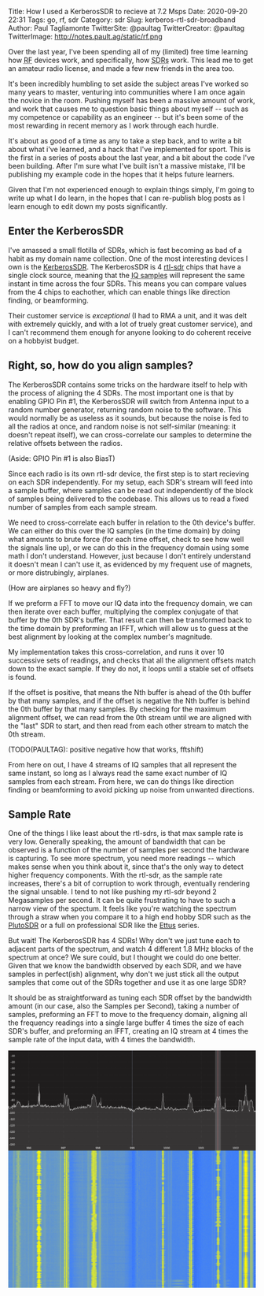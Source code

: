 Title: How I used a KerberosSDR to recieve at 7.2 Msps
Date: 2020-09-20 22:31
Tags: go, rf, sdr
Category: sdr
Slug: kerberos-rtl-sdr-broadband
Author: Paul Tagliamonte
TwitterSite: @paultag
TwitterCreator: @paultag
TwitterImage: http://notes.pault.ag/static/rf.png

Over the last year, I've been spending all of my (limited) free time learning
how <abbr title="Radio Frequency">RF</abbr> devices work, and specifically,
how <abbr title="Software Defined Radios">SDRs</abbr> work. This lead me to
get an amateur radio license, and made a few new friends in the area too.

It's been incredibly humbling to set aside the subject areas I've worked
so many years to master, venturing into communities where I am once again
the novice in the room. Pushing myself has been a massive amount of work,
and work that causes me to question basic things about myself -- such as my
competence or capability as an engineer -- but it's been some of the most
rewarding in recent memory as I work through each hurdle.

It's about as good of a time as any to take a step back, and to write a bit
about what i've learned, and a hack that I've implemented for sport. This
is the first in a series of posts about the last year, and a bit about
the code I've been building. After I'm sure what I've built isn't a massive
mistake, I'll be publishing my example code in the hopes that it helps
future learners.

Given that I'm not experienced enough to explain things simply, I'm going to
write up what I do learn, in the hopes that I can re-publish blog posts as
I learn enough to edit down my posts significantly.

Enter the KerberosSDR
---------------------

I've amassed a small flotilla of SDRs, which is fast becoming as bad of a
habit as my domain name collection. One of the most interesting devices I own
is the [KerberosSDR](https://othernet.is/products/kerberossdr-4x-coherent-rtl-sdr).
The KerberosSDR is 4 [rtl-sdr](https://en.wikipedia.org/wiki/Software-defined_radio#RTL-SDR)
chips that have a single clock source, meaning that the
<abbr title="or phasor - complex number of real and imaginary values in quadrature">IQ samples</abbr>
will represent the same instant in time across the four SDRs. This means you
can compare values from the 4 chips to eachother, which can enable things like
direction finding, or beamforming.

Their customer service is *exceptional* (I had to RMA a unit, and it was
delt with extremely quickly, and with a lot of truely great customer service),
and I can't recommend them enough for anyone looking to do coherent receive
on a hobbyist budget.

Right, so, how do you align samples?
------------------------------------

The KerberosSDR contains some tricks on the hardware itself to help with
the process of aligning the 4 SDRs. The most important one is that by enabling
GPIO Pin #1, the KerberosSDR will switch from Antenna input to a random number
generator, returning random noise to the software. This would normally be as
useless as it sounds, but because the noise is fed to all the radios at once,
and random noise is not self-similar (meaning: it doesn't repeat itself), we
can cross-correlate our samples to determine the relative offsets between the
radios.

(Aside: GPIO Pin #1 is also BiasT)

Since each radio is its own rtl-sdr device, the first step is to start recieving
on each SDR independently. For my setup, each SDR's stream will feed into a
sample buffer, where samples can be read out independently of the block of
samples being delivered to the codebase. This allows us to read a fixed number
of samples from each sample stream.

We need to cross-correlate each buffer in relation to the 0th device's
buffer. We can either do this over the IQ samples (in the time domain)
by doing what amounts to brute force (for each time offset, check to see how
well the signals line up), or we can do this in the frequency domain using
some math I don't understand. However, just because I don't entirely understand
it doesn't mean I can't use it, as evidenced by my frequent use of
magnets, or more distrubingly, airplanes.

(How are airplanes so heavy and fly?)

If we preform a FFT to move our IQ data into the frequency domain, we can
then iterate over each buffer, multiplying the complex conjugate of that
buffer by the 0th SDR's buffer. That result can then be transformed back to
the time domain by preforming an IFFT, which will allow us to guess at the
best alignment by looking at the complex number's magnitude.

My implementation takes this cross-correlation, and runs it over 10 successive
sets of readings, and checks that all the alignment offsets match down to the
exact sample. If they do not, it loops until a stable set of offsets is found.

If the offset is positive, that means the Nth buffer is ahead of the 0th buffer
by that many samples, and if the offset is negative the Nth buffer is behind the
0th buffer by that many samples. By checking for the maximum alignment offset,
we can read from the 0th stream until we are aligned with the "last" SDR to
start, and then read from each other stream to match the 0th stream.

(TODO(PAULTAG): positive negative how that works, fftshift)

From here on out, I have 4 streams of IQ samples that all represent the same
instant, so long as I always read the same exact number of IQ samples from
each stream. From here, we can do things like direction finding or
beamforming to avoid picking up noise from unwanted directions.

Sample Rate
-----------

One of the things I like least about the rtl-sdrs, is that max sample rate is
very low. Generally speaking, the amount of bandwidth that can be observed is
a function of the number of samples per second the hardware is capturing. To
see more spectrum, you need more readings -- which makes sense when you think
about it, since that's the only way to detect higher frequency components.
With the rtl-sdr, as the sample rate increases, there's a bit of corruption to
work through, eventually rendering the signal unsable. I tend to not like pushing
my rtl-sdr beyond 2 Megasamples per second. It can be quite frustrating
to have to such a narrow view of the spectum. It feels like you're watching
the spectrum through a straw when you compare it to a high end hobby SDR such
as the [PlutoSDR](https://wiki.analog.com/university/tools/pluto) or a full on
professional SDR like the
[Ettus](https://www.ettus.com/product-categories/usrp-bus-series/) series.

But wait! The KerberosSDR has 4 SDRs! Why don't we just tune each to adjacent
parts of the spectrum, and watch 4 different 1.8 MHz blocks of the spectrum
at once? We sure could, but I thought we could do one better.
Given that we know the bandwidth observed by each SDR, and we have samples in
perfect(ish) alignment, why don't we just stick all the output samples that
come out of the SDRs together and use it as one large SDR?

It should be as straightforward as tuning each SDR offset by the bandwidth
amount (in our case, also the Samples per Second), taking a number of samples,
preforming an FFT to move to the frequency domain, aligning all the frequency
readings into a single large buffer 4 times the size of each SDR's buffer,
and preforming an IFFT, creating an IQ stream at 4 times the sample rate of
the input data, with 4 times the bandwidth.

![Waterfall display showing 7.2 MHz of spectrum](../static/posts/kerberos-rtl-sdr-broadband/gqrx.png)
